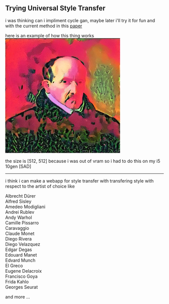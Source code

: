 ## Trying Universal Style Transfer 

i was thinking can i impliment cycle gan, maybe later i'll try it for fun
and with the current method in this [paper](https://arxiv.org/pdf/1705.08086.pdf) 
<br/>

here is an example of how this thing works <br/>
![](./test_img/output.png)

the size is [512, 512] because i was out of vram so i had to do this on my i5 10gen [SAD]

---
i think i can make a webapp for style transfer with transfering style with respect to 
the artist of choice like 

Albrecht Dürer <br/>
Alfred Sisley<br/>
Amedeo Modigliani<br/>
Andrei Rublev<br/>
Andy Warhol<br/>
Camille Pissarro<br/>
Caravaggio<br/>
Claude Monet<br/>
Diego Rivera<br/>
Diego Velazquez<br/>
Edgar Degas<br/>
Edouard Manet<br/>
Edvard Munch<br/>
El Greco<br/>
Eugene Delacroix<br/>
Francisco Goya<br/>
Frida Kahlo<br/>
Georges Seurat<br/>

and more ...
